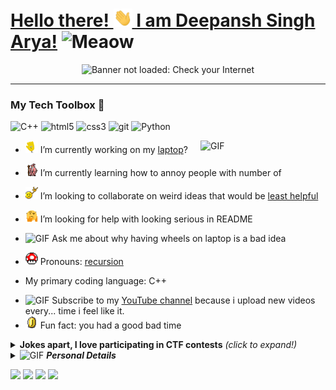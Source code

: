 # [Hello there! <img src="https://raw.githubusercontent.com/ABSphreak/ABSphreak/master/gifs/Hi.gif" width="30px"> I am Deepansh Singh Arya!](https://deepansharya1111.github.io/) <img src="https://i.imgur.com/veZrcC7.gif" alt="Meaow" width="50" />


<p align="center">
  <img src="https://github.com/deepansharya1111/deepansharya1111/blob/main/PicsArt_01-30-03.22.55.jpg" alt="Banner not loaded: Check your Internet"/>
</p>
<!--* ![screenshot](PicsArt_01-30-03.22.55.jpg)-->

---

### My Tech Toolbox 🧰 

<p align="left">
<img src="https://i.pinimg.com/originals/99/f8/87/99f887833c475448723d3c9ac16c179b.png" alt="C++" width="40" height="40"/>
<img src="https://upload.wikimedia.org/wikipedia/commons/thumb/6/61/HTML5_logo_and_wordmark.svg/512px-HTML5_logo_and_wordmark.svg.png" alt="html5" height="40"/> 
<img src="https://upload.wikimedia.org/wikipedia/commons/thumb/d/d5/CSS3_logo_and_wordmark.svg/1200px-CSS3_logo_and_wordmark.svg.png" alt="css3" height="40"/> 
<img src="https://www.vectorlogo.zone/logos/git-scm/git-scm-icon.svg" alt="git" width="40" height="40"/> 
<img src="https://www.vectorlogo.zone/logos/python/python-icon.svg" alt="Python" width="40" height="40"/>
</p>

<img align="right" alt="GIF" src="https://github.com/deepansharya1111/temp/blob/main/tumblr_mac1m0fkEE1rfjowdo1_640.gif" width="200vw" />

- <img alt="GIF" src="https://github.com/deut-erium/deut-erium/blob/master/assets/wave.gif?raw=1" width="20vw" /> I’m currently working on my [laptop](https://csea-iitb.github.io/IITBreachers-wiki/)?
- <img alt="GIF" src="https://github.com/deut-erium/deut-erium/blob/master/assets/gandalf_parrot.gif?raw=1" width="20vw" /> I’m currently learning how to annoy people with number of <!--![](https://komarev.com/ghpvc/?username=deepansharya1111&label=HitCount&color=blue&style=flat-square)-->
- <img alt="GIF" src="https://github.com/deut-erium/deut-erium/blob/master/assets/headbang.gif?raw=1" width="20vw" /> I’m looking to collaborate on weird ideas that would be [least helpful](https://github.com/deut-erium/hacking_tools)
- <img alt="GIF" src="https://github.com/deut-erium/deut-erium/blob/master/assets/hmm.gif?raw=1" width="20vw" /> I’m looking for help with looking serious in README
- <img alt="GIF" src="https://github.com/deepansharya1111/temp/blob/main/ezgif.com-gif-maker%20(5).gif" width="22vw" /> Ask me about why having wheels on laptop is a bad idea
- <img alt="GIF" src="https://github.com/deut-erium/deut-erium/blob/master/assets/powerup.gif?raw=1" width="20vw" /> Pronouns: [recursion](https://github.com/deepansharya1111/)

- My primary coding language: C++
<!--- Earned Gold badge & 5 star at HackerRank in Python programming.-->
- <img alt="GIF" src="https://media.giphy.com/media/gjNpNqwG5H8oRYfZFe/giphy.gif" width="22vw" /> Subscribe to my [YouTube channel](https://www.youtube.com/deepansharya1111) because i upload new videos every... time i feel like it.
- <img alt="GIF" src="https://github.com/deut-erium/deut-erium/blob/master/assets/coin.gif?raw=1" width="20vw" /> Fun fact: you had a good bad time

<details>
<summary> <b>Jokes apart, I love participating in CTF contests</b> <i>(click to expand!)</i> </summary>
<br>
Here are few things you may be interested to stalk
<ul>
 <li> I'll leak All my Hacking Profile links here after few months or "zkhq lp qrw ihholqj kruqb" </li> :wink:
 (hint: decode manually using Caesar Cipher or Rot13 on <a href="https://gchq.github.io/CyberChef/">CyberChef</a>)
 <li> If you love cryptography, then try finding me on <a href="https://cryptohack.org/">cryptohack</a> :heart: </li>
 <li> I have been learning recently on <a href="https://tryhackme.com">TryHackMe</a> and its fun! </li>
 <li> I'm Still a noob for <a href="https://www.hackthebox.eu/">HackTheBox</a> no shame on that </li>
 <li> Invite me to your team if you play <a href="https://capturetheflag.withgoogle.com/"> Google's CTF </a>
 <li> I am working to become an official part of Google Developers Groups in upcoming 1-2 months
</ul>
</details>

<details>
<summary> <img alt="GIF" src="https://github.com/deepansharya1111/temp/blob/main/star%20rainbow.gif" width="20vw" /> <b><i>Personal Details</i></b> </summary>
<ul>
 <li> <a href="https://www.youtube.com/watch?v=dQw4w9WgXcQ">About me. Too Personal!</a>
 <li> Passionate for learning & exploring new Tech but i'm <a href="https://www.youtube.com/watch?v=PfGaX8G0f2E">not perfect</a> atleast yet.
 <ul>
  <li> PS: That pic is old.
  <li> Might be caught listening to <a href="https://www.youtube.com/playlist?list=PLLTRoNZYbheQDGBXr_Ad9puvVT0DpB1w5">this</a> sometimes.
  <li> I'm learning how to build better community connections
  <li> Connect to Twitter from below (:
 </ul>
 <li> <a href="mailto:farziemailid6969@gmail.com">Report Here</a> if anything breaks
</ul>
</details>

[<img height="30" src="https://img.shields.io/badge/twitter-%231DA1F2.svg?&style=for-the-badge&logo=twitter&logoColor=white" />][twitter]
[<img height="30" src = "https://img.shields.io/badge/Youtube-%23E4405F.svg?&style=for-the-badge&logo=Youtube&logoColor=white">][Youtube] 
[<img height="30" src="https://img.shields.io/badge/linkedin-blue.svg?&style=for-the-badge&logo=linkedin&logoColor=white" />][LinkedIn]
[<img height="30" src="https://img.shields.io/badge/Discord-white.svg?&style=for-the-badge&logo=Discord&logocolor=white" />][Discord]

<!-- - Join my [Discord server](https://discord.gg/) | [Telegram Channel](https://t.me/).
I am working on building my online presence and doing my bit to spread knowledge & mentor fellow developers who are starting our their programming journey.[<img height="30" src="https://img.shields.io/badge/https%3A%2F%2Fwww.vectorlogo.zone%2Flogos%2Fdiscordapp%2Fdiscordapp-tile.svg?color=white&label=Discord&logo=Discord&style=for-the-badge&url=">-->

<!--![](https://hit.yhype.me/github/profile?user_id=30445158)-->








[Personal Details]: (https://www.youtube.com/watch?v=dQw4w9WgXcQ)
[twitter]: https://twitter.com/deepansh_arya
[youtube]: https://www.youtube.com/deepansharya1111
[gmail]: https://gmail.com
[linkedin]: https://www.linkedin.com/in/deepansharya1111/
[Medium]: https://medium.com/@deepansharya1111
[Discord]: https://discord.com/users/deepansharya1111#8006

<!--
**deepansharya1111/deepansharya1111** is a ✨ _special_ ✨ repository because its `README.md` (this file) appears on your GitHub profile.

Here are some ideas to get you started:

- 🔭 I’m currently working on ...
- 🌱 I’m currently learning ...
- 👯 I’m looking to collaborate on ...
- 🤔 I’m looking for help with ...
- 💬 Ask me about ...
- 📫 How to reach me: ...
- 😄 Pronouns: ...
- ⚡ Fun fact: ...
-->
